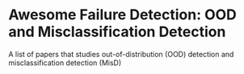 # Awesome Failure Detection: OOD and Misclassification Detection
A list of papers that studies out-of-distribution (OOD) detection and misclassification detection (MisD)
